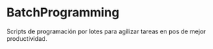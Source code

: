 # BatchProgramming
Scripts de programación por lotes para agilizar tareas en pos de mejor productividad.
